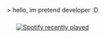<p align="center">> hello, im pretend developer :D</p>

###

<div align="center">
  <a href="https://open.spotify.com/user/m8vpo37qtf8cdzq9hdm65c5rk">
    <img src="https://spotify-recently-played-readme.vercel.app/api?user=m8vpo37qtf8cdzq9hdm65c5rk&count=5" alt="Spotify recently played"  />
  </a>
</div>

###
